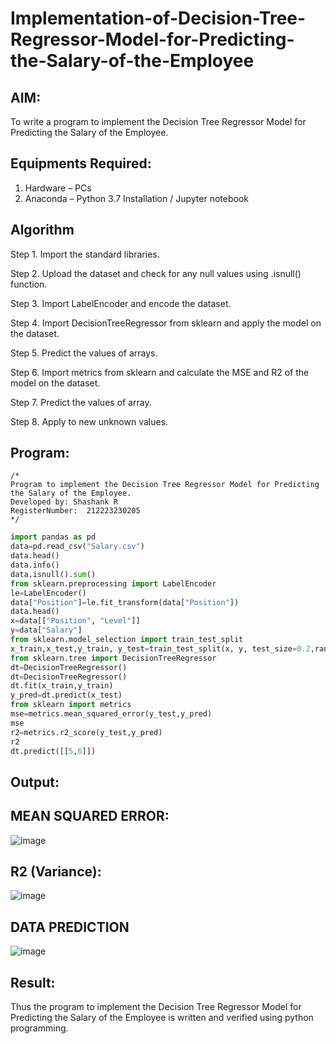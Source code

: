 # Implementation-of-Decision-Tree-Regressor-Model-for-Predicting-the-Salary-of-the-Employee

## AIM:
To write a program to implement the Decision Tree Regressor Model for Predicting the Salary of the Employee.

## Equipments Required:
1. Hardware – PCs
2. Anaconda – Python 3.7 Installation / Jupyter notebook

## Algorithm
Step 1. Import the standard libraries.

Step 2. Upload the dataset and check for any null values using .isnull() function.

Step 3. Import LabelEncoder and encode the dataset.

Step 4. Import DecisionTreeRegressor from sklearn and apply the model on the dataset.

Step 5. Predict the values of arrays.

Step 6. Import metrics from sklearn and calculate the MSE and R2 of the model on the dataset.

Step 7. Predict the values of array.

Step 8. Apply to new unknown values.

## Program:
```
/*
Program to implement the Decision Tree Regressor Model for Predicting the Salary of the Employee.
Developed by: Shashank R
RegisterNumber:  212223230205
*/
```
```python
import pandas as pd
data=pd.read_csv("Salary.csv")
data.head()
data.info()
data.isnull().sum()
from sklearn.preprocessing import LabelEncoder
le=LabelEncoder()
data["Position"]=le.fit_transform(data["Position"]) 
data.head()
x=data[["Position", "Level"]] 
y=data["Salary"]
from sklearn.model_selection import train_test_split 
x_train,x_test,y_train, y_test=train_test_split(x, y, test_size=0.2,random_state=2)
from sklearn.tree import DecisionTreeRegressor
dt=DecisionTreeRegressor()
dt=DecisionTreeRegressor()
dt.fit(x_train,y_train)
y_pred=dt.predict(x_test)
from sklearn import metrics
mse=metrics.mean_squared_error(y_test,y_pred)
mse
r2=metrics.r2_score(y_test,y_pred)
r2
dt.predict([[5,6]])
```

## Output:

## MEAN SQUARED ERROR:
![image](https://github.com/user-attachments/assets/a007a7e8-1ca1-46d6-b95a-c2a3cdbb0322)

## R2 (Variance):
![image](https://github.com/user-attachments/assets/00f14cc7-844e-48bc-bc84-a85ee7cbf8cf)

## DATA PREDICTION 
![image](https://github.com/user-attachments/assets/e06402b8-1a33-466f-bba2-f18838929c7c)


## Result:
Thus the program to implement the Decision Tree Regressor Model for Predicting the Salary of the Employee is written and verified using python programming.
